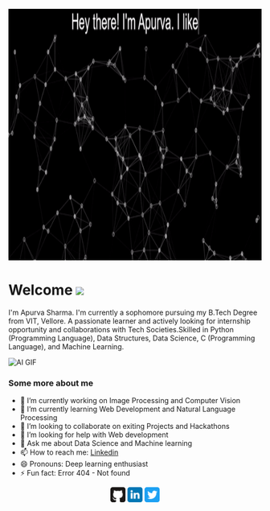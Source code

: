 <p  align="center"><img height="500" src = "https://github.com/Apurva-tech/Apurva-tech/blob/master/ezgif.com-video-to-gif.gif"></p>

# Welcome <img src="https://media.giphy.com/media/hVa6t0WpoDOk7Pxb7l/giphy.gif" width="50">
I'm Apurva Sharma. I'm currently a sophomore pursuing my B.Tech Degree from VIT, Vellore. A passionate learner and actively looking for internship opportunity and collaborations with Tech Societies.Skilled in Python (Programming Language), Data Structures, Data Science, C (Programming Language), and Machine Learning.

<img src="https://miro.medium.com/max/3034/1*WI43epHjl6I6FzBVPzvXAQ.gif" alt="AI GIF" width="500" height="400">


### Some more about me
- 🔭 I’m currently working on Image Processing and Computer Vision
- 🌱 I’m currently learning Web Development and Natural Language Processing
- 👯 I’m looking to collaborate on exiting Projects and Hackathons
- 🤔 I’m looking for help with Web development
- 💬 Ask me about Data Science and Machine learning
- 📫 How to reach me: [Linkedin](linkedin.com/in/apurva-sharma-46a091190)
- 😄 Pronouns: Deep learning enthusiast
- ⚡ Fun fact: Error 404 - Not found

<center>
<a href =https://github.com/Apurva-tech target='blank'> <img src=https://github.com/edent/SuperTinyIcons/blob/master/images/svg/github.svg height='30' weight='30'/></a>
<a href = https://www.linkedin.com/in/apurva-sharma-46a091190/ target='blank'> <img src=https://github.com/edent/SuperTinyIcons/blob/master/images/svg/linkedin.svg height='30' weight='30'/></a> 
<a href = https://twitter.com/ApurvaS25908634 target='blank'> <img src=https://github.com/edent/SuperTinyIcons/blob/master/images/svg/twitter.svg height='30' weight='30'/>
